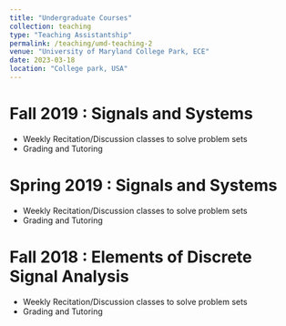 ```yaml
---
title: "Undergraduate Courses"
collection: teaching
type: "Teaching Assistantship"
permalink: /teaching/umd-teaching-2
venue: "University of Maryland College Park, ECE"
date: 2023-03-18
location: "College park, USA"
---
```


Fall 2019 : Signals and Systems
======
* Weekly Recitation/Discussion classes to solve problem sets
* Grading and Tutoring

Spring 2019 : Signals and Systems
======
* Weekly Recitation/Discussion classes to solve problem sets
* Grading and Tutoring

Fall 2018 : Elements of Discrete Signal Analysis
======
* Weekly Recitation/Discussion classes to solve problem sets
* Grading and Tutoring
